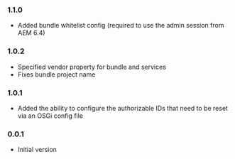 ### 1.1.0
* Added bundle whitelist config (required to use the admin session from AEM 6.4)

### 1.0.2
* Specified vendor property for bundle and services
* Fixes bundle project name

### 1.0.1
* Added the ability to configure the authorizable IDs that need to be reset via an OSGi config file

### 0.0.1
* Initial version

